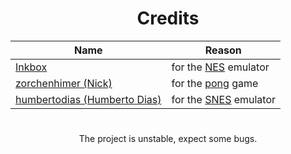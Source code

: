 <div align="center">
  <h1>Credits</h1>
  
  | Name | Reason |
  |------|--------|
  | <a href="https://www.youtube.com/@InkboxSoftware">Inkbox</a> | for the <a href="https://notin.tokyo/nes/">NES</a> emulator |
  | <a href="https://github.com/zorchenhimer">zorchenhimer (Nick) | for the <a href="https://github.com/zorchenhimer/nes-pong/releases/latest">pong</a> game |
  | <a href="https://github.com/humbertodias">humbertodias (Humberto Dias) | for the <a href="https://github.com/humbertodias/emscripten-js-snes-games">SNES</a> emulator |

#

  <p>The project is unstable, expect some bugs.</p>
